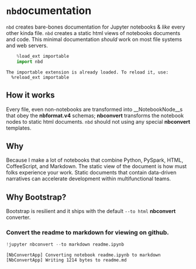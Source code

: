 
# `nbd`ocumentation

`nbd` creates bare-bones documentation for Jupyter notebooks & _like_ every other kinda file. `nbd` creates a static html views of notebooks documents and code. This minimal documentation _should_ work on most file systems and web servers.  


```python
    %load_ext importable
    import nbd
```

    The importable extension is already loaded. To reload it, use:
      %reload_ext importable


## How it works

Every file, even non-notebooks are transformed into __NotebookNode__s that obey the __nbformat.v4__ schemas; __nbconvert__ transforms the notebook nodes to static html documents. `nbd` should not using any special __nbconvert__ templates.

## Why

Because I make a lot of notebooks that combine Python, PySpark, HTML, CoffeeScript, and Markdown.  The static view of the document is how must folks experience your work.  Static documents that contain data-driven narratives can accelerate development within multifunctional teams.

## Why Bootstrap?

Bootstrap is resilient and it ships with the default `--to html` __nbconvert__ converter.

### Convert the readme to markdown for viewing on github.


```python
!jupyter nbconvert --to markdown readme.ipynb
```

    [NbConvertApp] Converting notebook readme.ipynb to markdown
    [NbConvertApp] Writing 1214 bytes to readme.md

